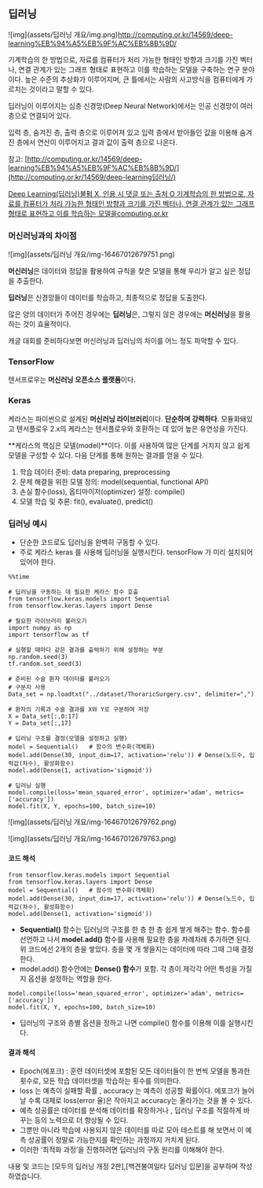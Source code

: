 ## **딥러닝**



![img](assets/딥러닝 개요/img.png)http://computing.or.kr/14569/deep-learning%EB%94%A5%EB%9F%AC%EB%8B%9D/



기계학습의 한 방법으로, 자료를 컴퓨터가 처리 가능한 형태인 방향과 크기를 가진 벡터나, 연결 관계가 있는 그래프 형태로 표현하고 이를 학습하는 모델을 구축하는 연구 분야이다. 높은 수준의 추상화가 이루어지며, 큰 틀에서는 사람의 사고방식을 컴퓨터에게 가르치는 것이라고 말할 수 있다.



딥러닝이 이루어지는 심층 신경망(Deep Neural Network)에서는 인공 신경망이 여러 층으로 연결되어 있다.

입력 층, 숨겨진 층, 출력 층으로 이루어져 있고 입력 층에서 받아들인 값을 이용해 숨겨진 층에서 연산이 이루어지고 결과 값이 출력 층으로 나온다.

참고: [http://computing.or.kr/14569/deep-learning%EB%94%A5%EB%9F%AC%EB%8B%9D/](http://computing.or.kr/14569/deep-learning딥러닝/)

[
Deep Learning(딥러닝)불펌 X, 인용 시 댓글 또는 출처 O  기계학습의 한 방법으로, 자료를 컴퓨터가 처리 가능한 형태인 방향과 크기를 가진 벡터나, 연결 관계가 있는 그래프 형태로 표현하고 이를 학습하는 모델을computing.or.kr](http://computing.or.kr/14569/deep-learning딥러닝/)





### **머신러닝과의 차이점**

![img](assets/딥러닝 개요/img-16467012679751.png)

**머신러닝**은 데이터와 정답을 활용하여 규칙을 찾은 모델을 통해 우리가 알고 싶은 정답을 추출한다.

**딥러닝**은 신경망들이 데이터를 학습하고, 최종적으로 정답을 도출한다.



많은 양의 데이터가 주어진 경우에는 **딥러닝**은, 그렇지 않은 경우에는 **머신러닝**을 활용하는 것이 효율적이다.

캐글 대회를 준비하다보면 머신러닝과 딥러닝의 차이를 어느 정도 파악할 수 있다.

###  



### **TensorFlow**

텐서프로우는 **머신러닝 오픈소스 플랫폼**이다.







### **Keras**

케라스는 파이썬으로 설계된 **머신러닝 라이브러리**이다. **단순하며 강력하다**. 모듈화돼있고 텐서플로우 2.x의 케라스는 텐서플로우와 호환하는 데 있어 높은 유연성을 가진다.

**케라스의 핵심은 모델(model)**이다. 이를 사용하여 많은 단계를 거치지 않고 쉽게 모델을 구성할 수 있다. 다음 단계를 통해 원하는 결과를 얻을 수 있다.

1. 학습 데이터 준비: data preparing, preprocessing
2. 문제 해결을 위한 모델 정의: model(sequential, functional API)
3. 손실 함수(loss), 옵티마이저(optimizer) 설정: compile()
4. 모델 학습 및 추론: fit(), evaluate(), predict()





### **딥러닝 예시**



- 단순한 코드로도 딥러닝을 완벽히 구동할 수 있다.
- 주로 케라스 keras 를 사용해 딥러닝을 실행시킨다. tensorFlow 가 미리 설치되어 있어야 한다.

```
%%time 

# 딥러닝을 구동하는 데 필요한 케라스 함수 호출
from tensorflow.keras.models import Sequential
from tensorflow.keras.layers import Dense

# 필요한 라이브러리 불러오기
import numpy as np
import tensorflow as tf

# 실행할 때마다 같은 결과를 출력하기 위해 설정하는 부분
np.random.seed(3)
tf.random.set_seed(3)

# 준비된 수술 환자 데이터를 불러오기
# 구분자 사용
Data_set = np.loadtxt("../dataset/ThoraricSurgery.csv", delimiter=",")

# 환자의 기록과 수술 결과를 X와 Y로 구분하여 저장
X = Data_set[:,0:17]
Y = Data_set[:,17]

# 딥러닝 구조를 결정(모델을 설정하고 실행)
model = Sequential()   # 함수의 변수화(객체화)
model.add(Dense(30, input_dim=17, activation='relu')) # Dense(노드수, 입력값(차수), 활성화함수)
model.add(Dense(1, activation='sigmoid'))

# 딥러닝 실행
model.compile(loss='mean_squared_error', optimizer='adam', metrics=['accuracy'])
model.fit(X, Y, epochs=100, batch_size=10)
```

![img](assets/딥러닝 개요/img-16467012679762.png)

![img](assets/딥러닝 개요/img-16467012679763.png)



#### **코드 해석**

```
from tensorflow.keras.models import Sequential
from tensorflow.keras.layers import Dense
model = Sequential()   # 함수의 변수화(객체화)
model.add(Dense(30, input_dim=17, activation='relu')) # Dense(노드수, 입력값(차수), 활성화함수)
model.add(Dense(1, activation='sigmoid'))
```

- **Sequential()** 함수는 딥러닝의 구조를 한 층 한 층 쉽게 쌓게 해주는 함수.
  함수를 선언하고 나서 **model.add()** 함수를 사용해 필요한 층을 차례차례 추가하면 된다.
  위 코드에선 2개의 층을 쌓았다.
  층을 몇 개 쌓을지는 데이터에 따라 그때 그때 결정한다.
- model.add() 함수안에는 **Dense() 함수**가 포함.
  각 층이 제각각 어떤 특성을 가질지 옵션을 설정하는 역할을 한다.

```
model.compile(loss='mean_squared_error', optimizer='adam', metrics=['accuracy'])
model.fit(X, Y, epochs=100, batch_size=10)
```

- 딥러닝의 구조와 층별 옵션을 정하고 나면 compile() 함수를 이용해 이를 실행시킨다.



#### **결과 해석**

- Epoch(에포크) : 훈련 데이터셋에 포함된 모든 데이터들이 한 번씩 모델을 통과한 횟수로, 모든 학습 데이터셋을 학습하는 횟수를 의미한다.
- loss 는 예측이 실패할 확률 , accuracy 는 예측이 성공할 확률이다. 에포크가 늘어날 수록 대체로 loss(error 율)은 작아지고 accuracy는 올라가는 것을 볼 수 있다.
- 예측 성공률은 데이터를 분석해 데이터를 확장하거나 , 딥러닝 구조를 적절하게 바꾸는 등의 노력으로 더 향상될 수 있다.
- 그뿐만 아니라 학습에 사용되지 않은 데이터를 따로 모아 테스트를 해 보면서 이 예측 성공률이 정말로 가능한지를 확인하는 과정까지 거치게 된다.
- 이러한 ‘최적화 과정’을 진행하려면 딥러닝의 구동 원리를 이해해야 한다.











내용 및 코드는 [모두의 딥러닝 개정 2판],[백견불여일타 딥러닝 입문]을 공부하며 작성하였습니다.